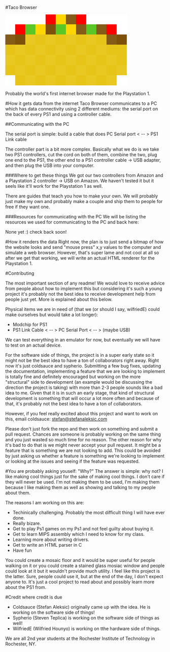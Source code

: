#Taco Browser

![taco](https://github.com/ColdSauce/Taco-Browser/blob/master/taco.png?raw=true)

Probably the world's first internet browser made for the Playstation 1.

#How it gets data from the internet
Taco Browser communicates to a PC which has data connectivity using 2 different mediums: the serial port on the back of every PS1 and using a controller cable.

##Communicating with the PC

The serial port is simple: build a cable that does PC Serial port < -- > PS1 Link cable 

The controller part is a bit more complex. Basically what we do is we take two PS1 controllers, cut the cord on both of them, combine the two, plug one end to the PS1, the other end to a PS1 controller cable -> USB adapter, and then plug the USB into your computer.

###Where to get these things
We got our two controllers from Amazon and a Playstation 2 controller -> USB on Amazon. We haven't tested it but it seels like it'll work for the Playstation 1 as well.

There are guides that teach you how to make your own. We will probably just make my own and probably make a couple and ship them to people for free if they want one.

###Resources for communicating with the PC
We will be listing the resources we used for communicating to the PC and back here:

None yet :) check back soon!

#How it renders the data
Right now, the plan is to just send a bitmap of how the website looks and send "mouse press" x,y values to the computer and simulate a web browser. However, that's super lame and not cool at all so after we get that working, we will write an actual HTML renderer for the Playstation 1.

#Contributing

The most important section of any readme! We would love to receive advice from people about how to implement this but considering it's such a young project it's probably not the best idea to receive development help from people just yet. More is explained about this below. 

Physical items we are in need of (that we (or should I say, wilfriedE) could make ourselves but would take a lot longer):

- Modchip for PS1
- PS1 Link Cable < -- > PC Serial Port < -- > (maybe USB) 

We can test everything in an emulator for now, but eventually we will have to test on an actual device.

For the software side of things, the project is in a super early state so it might not be the best idea to have a ton of collaborators right away. Right now it's just coldsauce and sypherio.  Submitting a few bug fixes, updating the documentation, implementing a feature that we are looking to implement is totally fine and definitely encouraged but working on the more "structural" side to development (an example would be discussing the direction the project is taking) with more than 2-3 people sounds like a bad idea to me. Given that it is in such an early stage, that kind of structural development is something that will occur a lot more often and because of that, it's probably not the best idea to have a ton of collaborators.

However, if you feel really excited about this project and want to work on this, email coldsauce: stefan@stefanaleksic.com

Please don't just fork the repo and then work on something and submit a pull request. Chances are someone is probably working on the same thing and you just wasted so much time for no reason. The other reason for why it's bad to do that is we might never accept your pull request. It might be a feature that is something we are not looking to add. This could be avoided by just asking us
whether a feature is something we're looking to implement or looking at the issues and seeing if the feature was requested.

#You are probably asking youself: "Why?"
The answer is simple: why not? I like making cool things just for the sake of making cool things. I don't care if they will never be used. I'm not making them to be used, I'm making them because I like making them as well as showing and talking to my people about them.

The reasons I am working on this are:

- Techinically challenging. Probably the most difficult thing I will have ever done.
- Really bizare.
- Get to play Ps1 games on my Ps1 and not feel guilty about buying it.
- Get to learn MIPS assembly which I need to know for my class.
- Learning more about writing drivers.
- Get to write an HTML parser in C
- Have fun

You could create a mosaic floor and it would be super useful for people walking on it or you could create a stained glass mosiac window and people could look at it but it wouldn't provide much utility. I feel like this project is the latter. Sure, people could use it, but at the end of the day, I don't expect anyone to. It's just a cool project to read about and possibly learn more about the PS1 from.

#Credit where credit is due

- Coldsauce (Stefan Aleksic) originally came up with the idea. He is working on the software side of things!
- Sypherio (Steven Teplica) is working on the software side of things as well!
- WilfriedE (Wilfried Hounyo) is working on tthe hardware side of things. 

We are all 2nd year students at the Rochester Institute of Technology in Rochester, NY.
